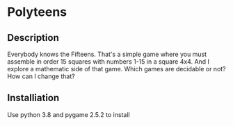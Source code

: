 # Polyteens
## Description
Everybody knows the Fifteens. That's a simple game where you must assemble in order 15 squares with numbers 1-15 in a square 4x4. And I explore a mathematic side of that game. Which games are decidable or not? How can I change that?
## Installiation
Use python 3.8 and pygame 2.5.2 to install
